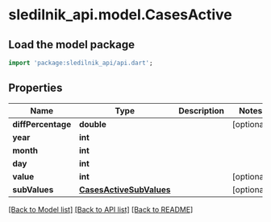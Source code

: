 # sledilnik_api.model.CasesActive

## Load the model package
```dart
import 'package:sledilnik_api/api.dart';
```

## Properties
Name | Type | Description | Notes
------------ | ------------- | ------------- | -------------
**diffPercentage** | **double** |  | [optional] 
**year** | **int** |  | 
**month** | **int** |  | 
**day** | **int** |  | 
**value** | **int** |  | [optional] 
**subValues** | [**CasesActiveSubValues**](CasesActiveSubValues.md) |  | [optional] 

[[Back to Model list]](../README.md#documentation-for-models) [[Back to API list]](../README.md#documentation-for-api-endpoints) [[Back to README]](../README.md)


